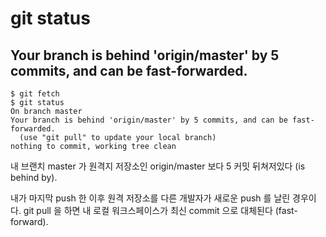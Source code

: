 # git status

## Your branch is behind 'origin/master' by 5 commits, and can be fast-forwarded.

```
$ git fetch
$ git status
On branch master
Your branch is behind 'origin/master' by 5 commits, and can be fast-forwarded.
  (use "git pull" to update your local branch)
nothing to commit, working tree clean
```

내 브랜치 master 가 원격지 저장소인 origin/master 보다 5 커밋 뒤쳐저있다 (is behind by). 

내가 마지막 push 한 이후 원격 저장소를 다른 개발자가 새로운 push 를 날린 경우이다. git pull 을 하면 내 로컬 워크스페이스가 최신 commit 으로 대체된다 (fast-forward). 
